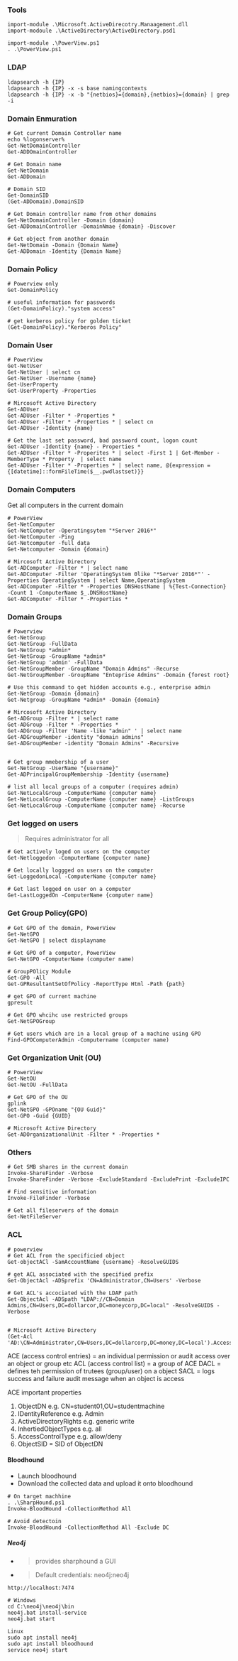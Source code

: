 ### Tools
```
import-module .\Microsoft.ActiveDirecotry.Manaagement.dll 
import-modoule .\ActiveDirectory\ActiveDirectory.psd1

import-module .\PowerView.ps1
. .\PowerView.ps1
```
### LDAP
```
ldapsearch -h {IP}
ldapsearch -h {IP} -x -s base namingcontexts
ldapsearch -h {IP} -x -b "{netbios}={domain},{netbios}={domain} | grep -i 
```
###  Domain Enmuration
```
# Get current Domain Controller name
echo %logonserver%
Get-NetDomainController
Get-ADDOmainController

# Get Domain name
Get-NetDomain
Get-ADDomain

# Domain SID
Get-DomainSID 
(Get-ADDomain).DomainSID

# Get Domain controller name from other domains
Get-NetDomainController -Domain {domain}
Get-ADDomainController -DomainNmae {domain} -Discover

# Get object from another domain
Get-NetDomain -Domain {Domain Name}
Get-ADDomain -Identity {Domain Name}
```
### Domain Policy
```
# Powerview only
Get-DomainPolicy

# useful information for passwords
(Get-DomainPolicy)."system access"

# get kerberos policy for golden ticket
(Get-DomainPolicy)."Kerberos Policy" 
```
### Domain User 
```
# PowerView
Get-NetUser
Get-NetUser | select cn
Get-NetUser -Username {name}
Get-UserProperty 
Get-UserProperty -Properties 

# Mircosoft Active Directory
Get-ADUser
Get-ADUser -Filter * -Properties *
Get-ADUser -Filter * -Properties * | select cn
Get-ADUser -Identity {name}

# Get the last set password, bad password count, logon count
Get-ADUser -Identity {name} - Properties *
Get-ADUser -Filter * -Properites * | select -First 1 | Get-Member -MemberType * Property  | select name
Get-ADUser -Filter * -Properties * | select name, @{expression ={[datetime]::formFileTime($__.pwdlastset)}}
```
### Domain Computers
Get all computers in the current domain
```
# PowerView
Get-NetComputer
Get-NetComputer -Operatingsytem "*Server 2016*"
Get-NetComputer -Ping
Get-Netcomputer -full data
Get-Netcomputer -Domain {domain}

# Mircosoft Active Directory
Get-ADComputer -Filter * | select name
Get-ADComputer -Filter 'OperatingSystem 0like "*Server 2016*"' -Properties OperatingSystem | select Name,OperatingSystem
Get-ADComputer -Filter * -Properties DNSHostName | %{Test-Connection} -Count 1 -ComputerName $_.DNSHostName}
Get-ADComputer -Filter * -Properties *
```
### Domain Groups
```
# Powerview
Get-NetGroup
Get-NetGroup -FullData
Get-NetGroup *admin*
Get-NetGroup -GroupName *admin*
Get-NetGroup 'admin' -FullData
Get-NetGroupMember -GroupName "Domain Admins" -Recurse
Get-NetGroupMember -GroupName "Enteprise Admins" -Domain {forest root}

# Use this command to get hidden accounts e.g., enterprise admin
Get-NetGroup -Domain {domain}
Get-Netgroup -GroupName *admin* -Domain {domain}

# Mircosoft Active Directory
Get-ADGroup -Filter * | select name
Get-ADGroup -Filter * -Properties *
Get-ADGroup -Filter 'Name -like "admin" ' | select name
Get-ADGroupMember -identity "domain admins"
Get-ADGroupMember -identity "Domain Admins" -Recursive


# Get group mmebership of a user
Get-NetGroup -UserName "{username}"
Get-ADPrincipalGroupMembership -Identity {username}

# list all local groups of a computer (requires admin)
Get-NetLocalGroup -ComputerName {computer name}
Get-NetLocalGroup -ComputerName {computer name} -ListGroups
Get-NetLocalGroup -ComputerName {computer name} -Recurse
```
### Get logged on users
> Requires administrator for all
```
# Get actively loged on users on the computer
Get-Netloggedon -ComputerName {computer name}

# Get locally loggged on users on the computer
Get-LoggedonLocal -ComputerName {computer name}

# Get last logged on user on a computer
Get-LastLoggedOn -ComputerName {computer name}
```
### Get Group Policy(GPO)
```
# Get GPO of the domain, PowerView
Get-NetGPO
Get-NetGPO | select displayname

# Get GPO of a computer, PowerView
Get-NetGPO -ComputerName (computer name)

# GroupPOlicy Module
Get-GPO -All 
Get-GPResultantSetOfPolicy -ReportType Html -Path {path} 

# get GPO of current machine
gpresult

# Get GPO whcihc use restricted groups
Get-NetGPOGroup

# Get users which are in a local group of a machine using GPO
Find-GPOComputerAdmin -Computername (computer name)
```
### Get Organization Unit (OU)
```
# PowerView
Get-NetOU
Get-NetOU -FullData

# Get GPO of the OU
gplink 
Get-NetGPO -GPOname "{OU Guid}"
Get-GPO -Guid {GUID}

# Microsoft Active Directory
Get-ADOrganizationalUnit -Filter * -Properties *
```
### Others
```
# Get SMB shares in the current domain
Invoke-ShareFinder -Verbose
Invoke-ShareFinder -Verbose -ExcludeStandard -ExcludePrint -ExcludeIPC

# Find sensitive information
Invoke-FileFinder -Verbose

# Get all fileservers of the domain
Get-NetFileServer
```

### ACL
```
# powerview
# Get ACL from the specificied object 
Get-objectACl -SamAccountName {username} -ResolveGUIDS

# get ACL associated with the specified prefix
Get-ObjectAcl -ADSprefix 'CN=Administrator,CN=Users' -Verbose

# Get ACL's accociated with the LDAP path
Get-ObjectAcl -ADSpath "LDAP://CN=Domain Admins,CN=Users,DC=dollarcor,DC=moneycorp,DC=local" -ResolveGUIDS -Verbose


# Microsoft Active Directory
(Get-Acl 'AD:\CN=Administrator,CN=Users,DC=dollarcorp,DC=money,DC=local').Access
```
ACE  (access control entries) = an individual permission or audit access over an object or group etc
ACL (access control list) = a group of ACE
DACL = defines teh permission of trutees (group/user) on a object
SACL = logs success and failure audit message when an object is access

ACE important properties
1. ObjectDN e.g. CN=student01,OU=studentmachine
2. IDentityReference e.g. Admin
3. ActiveDirectoryRights e.g. generic write
4. InhertiedObjectTypes e.g. all 
5. AccessControlType e.g. allow/deny
6. ObjectSID = SID of ObjectDN
#### Bloodhound
- Launch bloodhound 
- Download the collected data and upload it onto bloodhound
```
# On target machhine
. .\SharpHound.ps1
Invoke-BloodHound -CollectionMethod All 

# Avoid detectoin
Invoke-BloodHound -CollectionMethod All -Exclude DC 
```
##### Neo4j
- > provides sharphound a GUI
- > Default credentials: neo4j:neo4j
```
http://localhost:7474

# Windows
cd C:\neo4j\neo4j\bin
neo4j.bat install-service
neo4j.bat start 

Linux
sudo apt install neo4j
sudo apt install bloodhound
service neo4j start
```